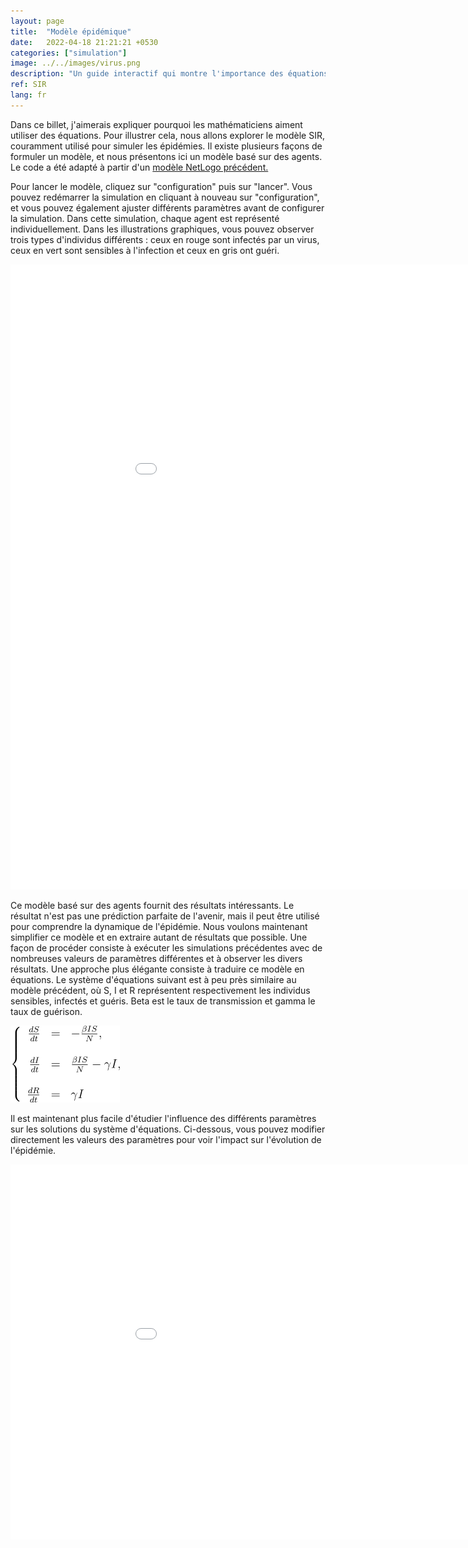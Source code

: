 ```yaml
---
layout: page
title:  "Modèle épidémique"
date:   2022-04-18 21:21:21 +0530
categories: ["simulation"]
image: ../../images/virus.png
description: "Un guide interactif qui montre l'importance des équations différentielles."
ref: SIR
lang: fr
---
```



Dans ce billet, j'aimerais expliquer pourquoi les mathématiciens aiment utiliser des équations. 
Pour illustrer cela, nous allons explorer le modèle SIR, couramment utilisé pour simuler les épidémies. 
Il existe plusieurs façons de formuler un modèle, et nous présentons ici un modèle basé sur des agents. 
Le code a été adapté à partir d'un [modèle NetLogo précédent.](https://modelingcommons.org/browse/one_model/6224#model_tabs_browse_info)


Pour lancer le modèle, cliquez sur "configuration" puis sur "lancer". 
Vous pouvez redémarrer la simulation en cliquant à nouveau sur "configuration", et vous pouvez également ajuster différents paramètres avant de configurer la simulation. 
Dans cette simulation, chaque agent est représenté individuellement. 
Dans les illustrations graphiques, vous pouvez observer trois types d'individus différents : ceux en rouge sont infectés par un virus, ceux en vert sont sensibles à l'infection et ceux en gris ont guéri.

<iframe width="1000" height="1000" frameBorder="0" src="../../simulations/sir_fr.html" ></iframe>


Ce modèle basé sur des agents fournit des résultats intéressants. 
Le résultat n'est pas une prédiction parfaite de l'avenir, mais il peut être utilisé pour comprendre la dynamique de l'épidémie. 
Nous voulons maintenant simplifier ce modèle et en extraire autant de résultats que possible. 
Une façon de procéder consiste à exécuter les simulations précédentes avec de nombreuses valeurs de paramètres différentes et à observer les divers résultats. 
Une approche plus élégante consiste à traduire ce modèle en équations. 
Le système d'équations suivant est à peu près similaire au modèle précédent, où S, I et R représentent respectivement les individus sensibles, infectés et guéris. 
Beta est le taux de transmission et gamma le taux de guérison.


<img src="/images/sir_eq.png"/>


Il est maintenant plus facile d'étudier l'influence des différents paramètres sur les solutions du système d'équations. 
Ci-dessous, vous pouvez modifier directement les valeurs des paramètres pour voir l'impact sur l'évolution de l'épidémie.


<iframe width="1000" height="600" frameBorder="0" src="../../simulations/sir_ode_fr.html" ></iframe>

